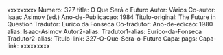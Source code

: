 xxxxxxxxx
Numero: 327
title: O Que Será o Futuro
Autor: Vários
Co-autor: Isaac Asimov (ed.)
Ano-de-Publicacao: 1984
Titulo-original: The Future in Question
Tradutor: Eurico da Fonseca
Co-tradutor: 
Ano-de-edicao: 1980
alias: Isaac-Asimov
Autor2-alias: 
Tradutor1-alias: Eurico-da-Fonseca
Tradutor2-alias: 
Titulo-link: 327-O-Que-Sera-o-Futuro
Capa: 
pags: 
Capa-link: 
xxxxxxxxx
